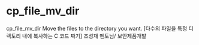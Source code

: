 # cp_file_mv_dir
cp_file_mv_dir
Move the files to the directory you want.
[다수의 파일을 특정 디렉토리 내에 복사하는 C 코드 짜기]
조성재 멘토님/ 보안제품개발
